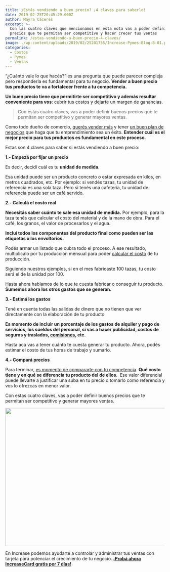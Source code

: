 ```yaml
---
title: ¿Estás vendiendo a buen precio? ¡4 claves para saberlo!
date: 2019-02-25T20:45:29.000Z
author: Mayra Cáceres
excerpt: >-
  Con las cuatro claves que mencionamos en esta nota vas a poder definir buenos
  precios que te permitan ser competitivo y hacer crecer tus ventas
permalink: /estas-vendiendo-a-buen-precio-4-claves/
image: ./wp-content/uploads/2019/02/25201755/Increase-Pymes-Blog-B-01.png
categories:
  - Costos
  - Pymes
  - Ventas
---
```

<span style="font-weight: 400;">“¿Cuánto vale lo que hacés?” es una pregunta que puede parecer compleja pero responderla es fundamental para tu negocio. <strong>Vender a buen precio tus productos te va a fortalecer frente a tu competencia. </strong></span>

<span style="font-weight: 400;"><strong>Un buen precio tiene que permitirte ser competitivo y además resultar conveniente para vos</strong>: cubrir tus costos y dejarte un margen de ganancias.</span>

> <span style="font-weight: 400;">Con estas cuatro claves, vas a poder definir buenos precios que te permitan ser competitivo y generar mayores ventas.</span>

<span style="font-weight: 400;">Como todo dueño de comercio, </span>[<span style="font-weight: 400;">querés vender más</span>](https://increasecard.com/aumentar-tus-ventas-4-consejos/) <span style="font-weight: 400;">y tener </span>[<span style="font-weight: 400;">un buen plan de negocios</span>](https://increasecard.com/como-hacer-un-plan-de-negocios/) <span style="font-weight: 400;">que haga que tu emprendimiento sea un éxito. <strong>Entender cuál es el mejor precio para tus productos es fundamental en este proceso.</strong></span>

<span style="font-weight: 400;">Estas son 4 claves para saber si estás vendiendo a buen precio:</span>

**1.- Empezá por fijar un precio**

<span style="font-weight: 400;">Es decir, decidí cuál es tu </span>**unidad de medida**<span style="font-weight: 400;">. </span>

<span style="font-weight: 400;">Esa unidad puede ser un producto concreto o estar expresada en kilos, en metros cuadrados, etc. Por ejemplo: si vendés tazas, tu unidad de referencia es una sola taza. Pero si tenés una cafetería, tu unidad de referencia puede ser un café servido.</span>

**2.- Calculá el costo real** 

<span style="font-weight: 400;"><strong>Necesitás saber cuánto te sale esa unidad de medida.</strong> Por ejemplo, para la taza tenés que calcular el costo del material y de la mano de obra. Para el café, los granos, el valor de procesarlos y el agua. </span>

<span style="font-weight: 400;"><strong>Incluí todos los componentes del producto final como pueden ser las etiquetas o los envoltorios.</strong> </span>

<span style="font-weight: 400;">Podés armar un listado que cubra todo el proceso. A ese resultado, multiplicalo por tu producción mensual para poder </span>[<span style="font-weight: 400;">calcular el costo</span>](https://increasecard.com/control-gastos-5-claves-tu-negocio/) <span style="font-weight: 400;">de tu producción. </span>

<span style="font-weight: 400;">Siguiendo nuestros ejemplos, si en el mes fabricaste 100 tazas, tu costo será el de la unidad por 100. </span>

<span style="font-weight: 400;">Hasta ahora hablamos de lo que te cuesta fabricar o conseguir tu producto. <strong>Sumemos ahora los otros gastos que se generan.</strong></span>

**3.- Estimá los gastos**

<span style="font-weight: 400;">Tené en cuenta todas las salidas de dinero que no tienen que ver directamente con la elaboración de tu producto.</span>

**Es momento de incluir un porcentaje de los gastos de alquiler y pago de servicios, los sueldos del personal, si vas a hacer publicidad, costos de seguros y traslados, [comisiones](https://increasecard.com/conoce-el-nuevo-costo-de-vender-en-cuotas/)**<span style="font-weight: 400;"><strong>, etc.</strong>  </span>

<span style="font-weight: 400;">Hasta acá vas a tener cuánto te cuesta generar tu producto. Ahora, podés estimar el costo de tus horas de trabajo y sumarlo.</span>

**4.- Compará precios**

<span style="font-weight: 400;">Para terminar, <a href="https://www.increasecard.com/tres-claves-para-conocer-mejor-a-la-competencia-de-tu-comercio-o-empresa/">es momento de compararte con tu competencia</a>. <strong>Qué costo tiene y en qué se diferencia tu producto del de ellos</strong>.  </span><span style="font-weight: 400;">Ese valor diferencial puede llevarte a justificar una suba en tu precio o tomarlo como referencia y vos lo ofrezcas en menor valor. </span>

<span style="font-weight: 400;">Con estas cuatro claves, vas a poder definir buenos precios que te permitan ser competitivo y generar mayores ventas.</span>

[<img class="aligncenter wp-image-4735 size-full" src="https://d1nzec96y7u1ro.cloudfront.net/wp-content/uploads/2018/08/07165336/Banner-News-01.png" alt="" width="885" height="437" srcset="https://d1nzec96y7u1ro.cloudfront.net/wp-content/uploads/2018/08/07165336/Banner-News-01.png 885w, https://d1nzec96y7u1ro.cloudfront.net/wp-content/uploads/2018/08/07165336/Banner-News-01-300x148.png 300w, https://d1nzec96y7u1ro.cloudfront.net/wp-content/uploads/2018/08/07165336/Banner-News-01-768x379.png 768w" sizes="(max-width: 885px) 100vw, 885px" />](http://bit.ly/2EaP1hu)

En Increase podemos ayudarte a controlar y administrar tus ventas con tarjeta para potenciar el crecimiento de tu negocio. **[¡Probá ahora IncreaseCard gratis por 7 días!](http://bit.ly/2EaP1hu)**
